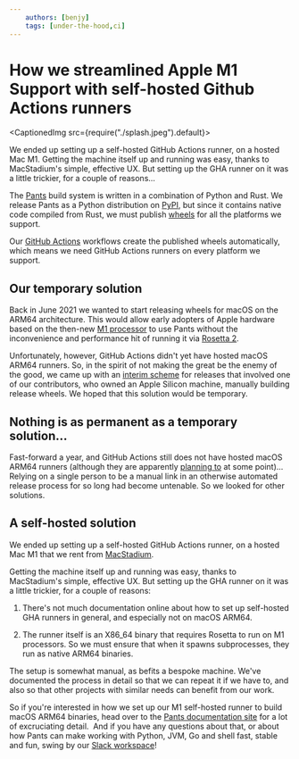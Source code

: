 ```yaml
---
    authors: [benjy]
    tags: [under-the-hood,ci]
---
```


# How we streamlined Apple M1 Support with self-hosted Github Actions runners

<CaptionedImg src={require("./splash.jpeg").default}></CaptionedImg>

We ended up setting up a self-hosted GitHub Actions runner, on a hosted Mac M1. Getting the machine itself up and running was easy, thanks to MacStadium's simple, effective UX. But setting up the GHA runner on it was a little trickier, for a couple of reasons...

<!--truncate-->

The [Pants](https://pantsbuild.org/) build system is written in a combination of Python and Rust. We release Pants as a Python distribution on [PyPI](https://pypi.org/project/pantsbuild.pants/), but since it contains native code compiled from Rust, we must publish [wheels](https://packaging.python.org/en/latest/guides/distributing-packages-using-setuptools/#wheels) for all the platforms we support.

Our [GitHub Actions](https://github.com/features/actions) workflows create the published wheels automatically, which means we need GitHub Actions runners on every platform we support.

## Our temporary solution

Back in June 2021 we wanted to start releasing wheels for macOS on the ARM64 architecture. This would allow early adopters of Apple hardware based on the then-new [M1 processor](https://en.wikipedia.org/wiki/Apple_M1) to use Pants without the inconvenience and performance hit of running it via [Rosetta 2](https://support.apple.com/en-us/HT211861).

Unfortunately, however, GitHub Actions didn't yet have hosted macOS ARM64 runners. So, in the spirit of not making the great be the enemy of the good, we came up with an [interim scheme](../2021-06-21-how-we-added-apple-silicon-support-to-pants/index.md) for releases that involved one of our contributors, who owned an Apple Silicon machine, manually building release wheels. We hoped that this solution would be temporary.

## Nothing is as permanent as a temporary solution...

Fast-forward a year, and GitHub Actions still does not have hosted macOS ARM64 runners (although they are apparently [planning to](https://github.com/github/roadmap/issues/528) at some point)... Relying on a single person to be a manual link in an otherwise automated release process for so long had become untenable. So we looked for other solutions.

## A self-hosted solution

We ended up setting up a self-hosted GitHub Actions runner, on a hosted Mac M1 that we rent from [MacStadium](https://www.macstadium.com/).

Getting the machine itself up and running was easy, thanks to MacStadium's simple, effective UX. But setting up the GHA runner on it was a little trickier, for a couple of reasons:

1. There's not much documentation online about how to set up self-hosted GHA runners in general, and especially not on macOS ARM64.

2. The runner itself is an X86_64 binary that requires Rosetta to run on M1 processors. So we must ensure that when it spawns subprocesses, they run as native ARM64 binaries.

The setup is somewhat manual, as befits a bespoke machine. We've documented the process in detail so that we can repeat it if we have to, and also so that other projects with similar needs can benefit from our work.

So if you're interested in how we set up our M1 self-hosted runner to build macOS ARM64 binaries, head over to the [Pants documentation site](https://www.pantsbuild.org/v2.12/docs/ci-for-macos-on-arm64) for a lot of excruciating detail.  And if you have any questions about that, or about how Pants can make working with Python, JVM, Go and shell fast, stable and fun, swing by our [Slack workspace](https://www.pantsbuild.org/docs/getting-help#slack)!
